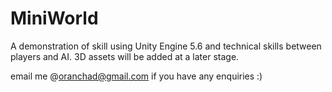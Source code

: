 # MiniWorld
A demonstration of skill using Unity Engine 5.6 and technical skills between players and AI. 3D assets will be added at a later stage.

email me @oranchad@gmail.com if you have any enquiries :)
